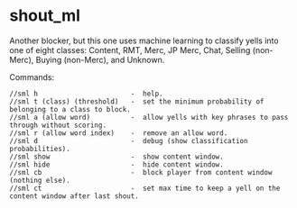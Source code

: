 shout_ml
===
Another blocker, but this one uses machine learning to classify yells into one of eight classes:  Content, RMT, Merc, JP Merc, Chat, Selling (non-Merc), Buying (non-Merc), and Unknown.



Commands:
```
//sml h                       -  help.
//sml t (class) (threshold)   -  set the minimum probability of belonging to a class to block.
//sml a (allow word)          -  allow yells with key phrases to pass through without scoring.
//sml r (allow word index)    -  remove an allow word.
//sml d                       -  debug (show classification probabilities).
//sml show                    -  show content window.
//sml hide                    -  hide content window.
//sml cb                      -  block player from content window (nothing else).
//sml ct                      -  set max time to keep a yell on the content window after last shout.
```
